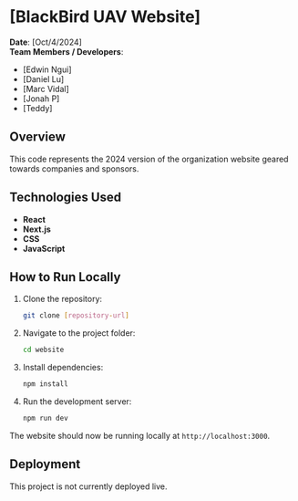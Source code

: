 # [BlackBird UAV Website]
**Date**: [Oct/4/2024]  
**Team Members / Developers**:  

- [Edwin Ngui]
- [Daniel Lu]
- [Marc Vidal]
- [Jonah P]
- [Teddy]

## Overview

This code represents the 2024 version of the organization website geared towards companies and sponsors.

## Technologies Used

- **React**
- **Next.js**
- **CSS**
- **JavaScript**

## How to Run Locally

1. Clone the repository:
   ```bash
   git clone [repository-url]
   ```
2. Navigate to the project folder:
   ```bash
   cd website
   ```
3. Install dependencies:
   ```bash
   npm install
   ```
4. Run the development server:
   ```bash
   npm run dev
   ```

The website should now be running locally at `http://localhost:3000`.

## Deployment

This project is not currently deployed live.
